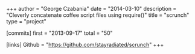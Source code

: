 +++
author = "George Czabania"
date = "2014-03-10"
description = "Cleverly concatenate coffee script files using require()"
title = "scrunch"
type = "project"

[commits]
  first = "2013-09-17"
  total = "50"

[links]
  Github = "https://github.com/stayradiated/scrunch"
+++

